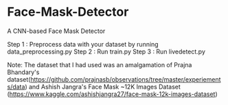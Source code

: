 # Face-Mask-Detector
A CNN-based Face Mask Detector

Step 1 : Preprocess data with your dataset by running data_preprocessing.py
Step 2 : Run train.py
Step 3 : Run livedetect.py

Note: The dataset that I had used was an amalgamation of Prajna Bhandary's dataset(https://github.com/prajnasb/observations/tree/master/experiements/data) and Ashish Jangra's Face Mask ~12K Images Dataset (https://www.kaggle.com/ashishjangra27/face-mask-12k-images-dataset)
